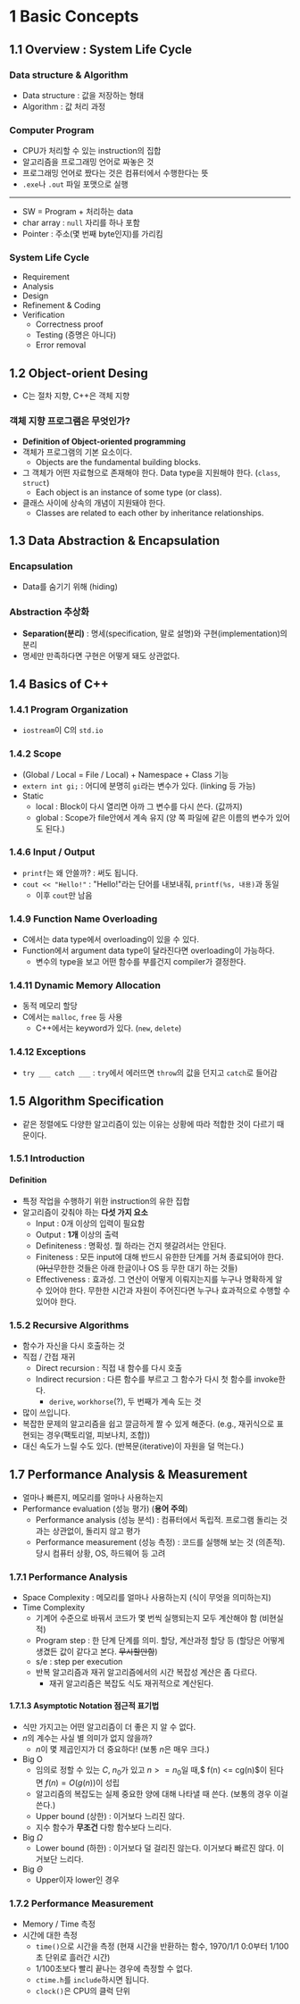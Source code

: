 # 1 Basic Concepts

## 1.1 Overview : System Life Cycle

### Data structure & Algorithm

- Data structure : 값을 저장하는 형태
- Algorithm : 값 처리 과정

### Computer Program

- CPU가 처리할 수 있는 instruction의 집합
- 알고리즘을 프로그래밍 언어로 짜놓은 것
- 프로그래밍 언어로 짰다는 것은 컴퓨터에서 수행한다는 뜻
- `.exe`나 `.out` 파일 포맷으로 실행

---

- SW = Program + 처리하는 data
- char array : `null` 자리를 하나 포함
- Pointer : 주소(몇 번째 byte인지)를 가리킴

### System Life Cycle

- Requirement
- Analysis
- Design
- Refinement & Coding
- Verification
  - Correctness proof
  - Testing (증명은 아니다)
  - Error removal

## 1.2 Object-orient Desing

- C는 절차 지향, C++은 객체 지향

### 객체 지향 프로그램은 무엇인가?

- **Definition of Object-oriented programming**
- 객체가 프로그램의 기본 요소이다.
  - Objects are the fundamental building blocks.
- 그 객체가 어떤 자료형으로 존재해야 한다. Data type을 지원해야 한다. (`class`, `struct`)
  - Each object is an instance of some type (or class).
- 클래스 사이에 상속의 개념이 지원돼야 한다.
  - Classes are related to each other by inheritance relationships.

## 1.3 Data Abstraction & Encapsulation

### Encapsulation

- Data를 숨기기 위해 (hiding)

### Abstraction 추상화

- **Separation(분리)** : 명세(specification, 말로 설명)와 구현(implementation)의 분리
- 명세만 만족하다면 구현은 어떻게 돼도 상관없다.

## 1.4 Basics of C++

### 1.4.1 Program Organization

- `iostream`이 C의 `std.io`

### 1.4.2 Scope

- (Global / Local = File / Local) + Namespace + Class 기능
- `extern int gi;` : 어디에 분명히 `gi`라는 변수가 있다. (linking 등 가능)
- Static
  - local : Block이 다시 열리면 아까 그 변수를 다시 쓴다. (값까지)
  - global : Scope가 file안에서 계속 유지 (양 쪽 파일에 같은 이름의 변수가 있어도 된다.)

### 1.4.6 Input / Output

- `printf`는 왜 안쓸까? : 써도 됩니다.
- `cout << "Hello!"` : "Hello!"라는 단어를 내보내줘, `printf(%s, 내용)`과 동일
  - 이후 `cout`만 남음

### 1.4.9 Function Name Overloading

- C에서는 data type에서 overloading이 있을 수 있다.
- Function에서 argument data type이 달라진다면 overloading이 가능하다.
  - 변수의 type을 보고 어떤 함수를 부를건지 compiler가 결정한다.

### 1.4.11 Dynamic Memory Allocation

- 동적 메모리 할당
- C에서는 `malloc`, `free` 등 사용
  - C++에서는 keyword가 있다. (`new`, `delete`)

### 1.4.12 Exceptions

- `try ___ catch ___` : `try`에서 에러뜨면 `throw`의 값을 던지고 `catch`로 들어감

## 1.5 Algorithm Specification

- 같은 정렬에도 다양한 알고리즘이 있는 이유는 상황에 따라 적합한 것이 다르기 때문이다.

### 1.5.1 Introduction

#### Definition

- 특정 작업을 수행하기 위한 instruction의 유한 집합
- 알고리즘이 갖춰야 하는 **다섯 가지 요소**
  - Input : 0개 이상의 입력이 필요함
  - Output : **1개** 이상의 출력
  - Definiteness : 명확성. 뭘 하라는 건지 헷갈려서는 안된다.
  - Finiteness : 모든 input에 대해 반드시 유한한 단계를 거쳐 종료되어야 한다. (~~아닌~~무한한 것들은 아래 한글이나 OS 등 무한 대기 하는 것들)
  - Effectiveness : 효과성. 그 연산이 어떻게 이뤄지는지를 누구나 명확하게 알 수 있어야 한다. 무한한 시간과 자원이 주어진다면 누구나 효과적으로 수행할 수 있어야 한다.

### 1.5.2 Recursive Algorithms

- 함수가 자신을 다시 호출하는 것
- 직접 / 간접 재귀
  - Direct recursion : 직접 내 함수를 다시 호출
  - Indirect recursion : 다른 함수를 부르고 그 함수가 다시 첫 함수를 invoke한다.
    - `derive`, `workhorse`(?), 두 번째가 계속 도는 것
- 많이 쓰입니다.
- 복잡한 문제의 알고리즘을 쉽고 깔금하게 짤 수 있게 해준다. (e.g., 재귀식으로 표현되는 경우(팩토리얼, 피보나치, 조합))
- 대신 속도가 느릴 수도 있다. (반복문(iterative)이 자원을 덜 먹는다.)

## 1.7 Performance Analysis & Measurement

- 얼마나 빠른지, 메모리를 얼마나 사용하는지
- Performance evaluation (성능 평가) (**용어 주의**)
  - Performance analysis (성능 분석) : 컴퓨터에서 독립적. 프로그램 돌리는 것과는 상관없이, 돌리지 않고 평가
  - Performance measurement (성능 측정) : 코드를 실행해 보는 것 (의존적). 당시 컴퓨터 상황, OS, 하드웨어 등 고려

### 1.7.1 Performance Analysis

- Space Complexity : 메모리를 얼마나 사용하는지 (식이 무엇을 의미하는지)
- Time Complexity
  - 기계어 수준으로 바꿔서 코드가 몇 번씩 실행되는지 모두 계산해야 함 (비현실적)
  - Program step : 한 단계 단계를 의미. 할당, 계산과정 할당 등 (할당은 어떻게 생겼든 값이 같다고 본다. ~~무시할만함~~)
  - s/e : step per execution
  - 반복 알고리즘과 재귀 알고리즘에서의 시간 복잡성 계산은 좀 다르다.
    - 재귀 알고리즘은 복잡도 식도 재귀적으로 계산된다.

#### 1.7.1.3 Asymptotic Notation 점근적 표기법

- 식만 가지고는 어떤 알고리즘이 더 좋은 지 알 수 없다.
- $n$의 계수는 사실 별 의미가 없지 않을까?
  - $n$이 몇 제곱인지가 더 중요하다! (보통 $n$은 매우 크다.)
- Big O
  - 임의로 정할 수 있는 $C$, $n_0$가 있고 $n >= n_0$일 때,$ f(n) <= cg(n)$이 된다면 $f(n) = O(g(n))$이 성립
  - 알고리즘의 복잡도는 실제 중요한 양에 대해 나타낼 때 쓴다. (보통의 경우 이걸 쓴다.)
  - Upper bound (상한) : 이거보다 느리진 않다.
  - 지수 함수가 **무조건** 다항 함수보다 느리다.
- Big $\Omega$
  - Lower bound (하한) : 이거보다 덜 걸리진 않는다. 이거보다 빠르진 않다. 이거보단 느리다.
- Big $\Theta$
  - Upper이자 lower인 경우

### 1.7.2 Performance Measurement

- Memory / Time 측정
- 시간에 대한 측정
  - `time()`으로 시간을 측정 (현재 시간을 반환하는 함수, 1970/1/1 0:0부터 1/100초 단위로 흘러간 시간)
  - 1/100초보다 빨리 끝나는 경우에 측정할 수 없다.
  - `ctime.h`를 `include`하시면 됩니다.
  - `clock()`은 CPU의 클럭 단위